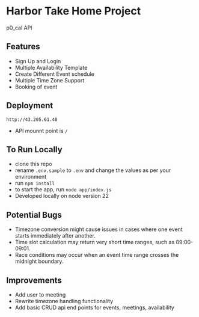 # Harbor Take Home Project
p0_cal API

## Features
- Sign Up and Login
- Multiple Availability Template
- Create Different Event schedule
- Multiple Time Zone Support
- Booking of event

## Deployment
`http://43.205.61.40`
- API mounnt point is `/` 
## To Run Locally
- clone this repo
- rename `.env.sample` to `.env` and change the values as per your environment
- run `npm install`
- to start the app, run `node app/index.js`
- Developed locally on node version 22

## Potential Bugs
- Timezone conversion might cause issues in cases where one event starts immediately after another.
- Time slot calculation may return very short time ranges, such as 09:00-09:01.
- Race conditions may occur when an event time range crosses the midnight boundary.

## Improvements
- Add user to meeting
- Rewrite timezone handling functionality
- Add basic CRUD api end points for events, meetings, availability
